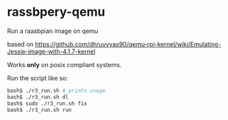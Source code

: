 # rassbpery-qemu
Run a raasbpian image on qemu

based on https://github.com/dhruvvyas90/qemu-rpi-kernel/wiki/Emulating-Jessie-image-with-4.1.7-kernel

Works **only** on posix compliant systems.

Run the script like so:

```bash
bash$ ./r3_run.sh # prints usage
bash$ ./r3_run.sh dl
bash$ sudo ./r3_run.sh fix
bash$ ./r3_run.sh run
```

